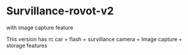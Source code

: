 # Survillance-rovot-v2
with image capture feature


This version has rc car + flash + survillance camera + Image capture + storage features 
